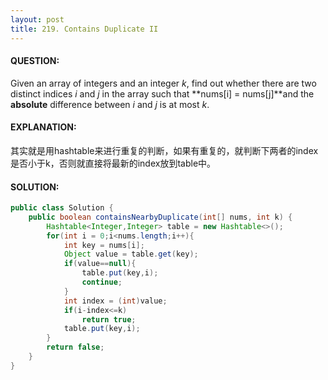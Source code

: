 ```yaml
---
layout: post
title: 219. Contains Duplicate II
---
```


#### QUESTION:

Given an array of integers and an integer *k*, find out whether there are two distinct indices *i* and *j* in the array such that **nums[i] = nums[j]**and the **absolute** difference between *i* and *j* is at most *k*.

#### EXPLANATION:

其实就是用hashtable来进行重复的判断，如果有重复的，就判断下两者的index是否小于k，否则就直接将最新的index放到table中。

#### SOLUTION:

```java
public class Solution {
    public boolean containsNearbyDuplicate(int[] nums, int k) {
        Hashtable<Integer,Integer> table = new Hashtable<>();
        for(int i = 0;i<nums.length;i++){
            int key = nums[i];
            Object value = table.get(key);
            if(value==null){
                table.put(key,i);
                continue;
            }
            int index = (int)value;
            if(i-index<=k)
                return true;
            table.put(key,i);
        }
        return false;
    }
}
```

